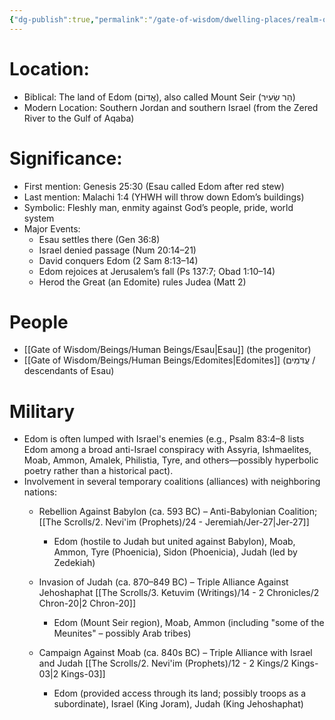 ```yaml
---
{"dg-publish":true,"permalink":"/gate-of-wisdom/dwelling-places/realm-of-humans/edom/","tags":["#GateWisdom","#E","#RealmofHumans"]}
---
```


# Location: 
- Biblical: The land of Edom (אֱדוֹם), also called Mount Seir (הַר שֵׂעִיר)
- Modern Location: Southern Jordan and southern Israel (from the Zered River to the Gulf of Aqaba)

# Significance:
- First mention: Genesis 25:30 (Esau called Edom after red stew)
- Last mention: Malachi 1:4 (YHWH will throw down Edom’s buildings)
- Symbolic: Fleshly man, enmity against God’s people, pride, world system
- Major Events:
    - Esau settles there (Gen 36:8)
    - Israel denied passage (Num 20:14–21)
    - David conquers Edom (2 Sam 8:13–14)
    - Edom rejoices at Jerusalem’s fall (Ps 137:7; Obad 1:10–14)
    - Herod the Great (an Edomite) rules Judea (Matt 2)

# People
- [[Gate of Wisdom/Beings/Human Beings/Esau\|Esau]] (the progenitor)
- [[Gate of Wisdom/Beings/Human Beings/Edomites\|Edomites]] (עֲדֹמִים / descendants of Esau) 

# Military
- Edom is often lumped with Israel's enemies (e.g., Psalm 83:4–8 lists Edom among a broad anti-Israel conspiracy with Assyria, Ishmaelites, Moab, Ammon, Amalek, Philistia, Tyre, and others—possibly hyperbolic poetry rather than a historical pact).
- Involvement in several temporary coalitions (alliances) with neighboring nations:
	- Rebellion Against Babylon (ca. 593 BC) – Anti-Babylonian Coalition; [[The Scrolls/2. Nevi'im (Prophets)/24 - Jeremiah/Jer-27\|Jer-27]]
		- Edom (hostile to Judah but united against Babylon), Moab, Ammon, Tyre (Phoenicia), Sidon (Phoenicia), Judah (led by Zedekiah)

	- Invasion of Judah (ca. 870–849 BC) – Triple Alliance Against Jehoshaphat [[The Scrolls/3. Ketuvim (Writings)/14 - 2 Chronicles/2 Chron-20\|2 Chron-20]]
		- Edom (Mount Seir region), Moab, Ammon (including "some of the Meunites" – possibly Arab tribes)
	- Campaign Against Moab (ca. 840s BC) – Triple Alliance with Israel and Judah [[The Scrolls/2. Nevi'im (Prophets)/12 - 2 Kings/2 Kings-03\|2 Kings-03]]
		- Edom (provided access through its land; possibly troops as a subordinate), Israel (King Joram), Judah (King Jehoshaphat)












